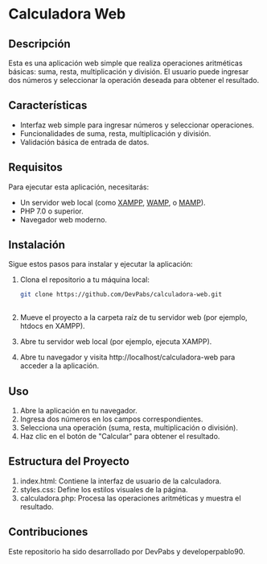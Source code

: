 # Calculadora Web

## Descripción
Esta es una aplicación web simple que realiza operaciones aritméticas básicas: suma, resta, multiplicación y división. El usuario puede ingresar dos números y seleccionar la operación deseada para obtener el resultado.

## Características
- Interfaz web simple para ingresar números y seleccionar operaciones.
- Funcionalidades de suma, resta, multiplicación y división.
- Validación básica de entrada de datos.

## Requisitos
Para ejecutar esta aplicación, necesitarás:
- Un servidor web local (como [XAMPP](https://www.apachefriends.org/es/index.html), [WAMP](https://www.wampserver.com/en/), o [MAMP](https://www.mamp.info/en/)).
- PHP 7.0 o superior.
- Navegador web moderno.

## Instalación
Sigue estos pasos para instalar y ejecutar la aplicación:

1. Clona el repositorio a tu máquina local:

   ```bash
   git clone https://github.com/DevPabs/calculadora-web.git
    
2. Mueve el proyecto a la carpeta raíz de tu servidor web (por ejemplo, htdocs en XAMPP).

3. Abre tu servidor web local (por ejemplo, ejecuta XAMPP).

4. Abre tu navegador y visita http://localhost/calculadora-web para acceder a la aplicación.

## Uso

1. Abre la aplicación en tu navegador.
2. Ingresa dos números en los campos correspondientes.
3. Selecciona una operación (suma, resta, multiplicación o división).
4. Haz clic en el botón de "Calcular" para obtener el resultado.

## Estructura del Proyecto

1. index.html: Contiene la interfaz de usuario de la calculadora.
2. styles.css: Define los estilos visuales de la página.
3. calculadora.php: Procesa las operaciones aritméticas y muestra el resultado.

## Contribuciones

Este repositorio ha sido desarrollado por DevPabs y developerpablo90.